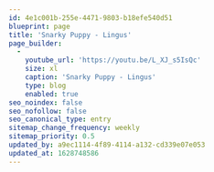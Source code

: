 ```yaml
---
id: 4e1c001b-255e-4471-9803-b18efe540d51
blueprint: page
title: 'Snarky Puppy - Lingus'
page_builder:
  -
    youtube_url: 'https://youtu.be/L_XJ_s5IsQc'
    size: xl
    caption: 'Snarky Puppy - Lingus'
    type: blog
    enabled: true
seo_noindex: false
seo_nofollow: false
seo_canonical_type: entry
sitemap_change_frequency: weekly
sitemap_priority: 0.5
updated_by: a9ec1114-4f89-4114-a132-cd339e07e053
updated_at: 1628748586
---
```

